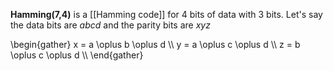 **Hamming(7,4)** is a [[Hamming code]] for 4 bits of data with 3 bits. Let's say the data bits are $abcd$ and the parity bits are $xyz$

\begin{gather}
x = a \oplus b \oplus d \\\\
y = a \oplus c \oplus d \\\\
z = b \oplus c \oplus d \\\\
\end{gather}